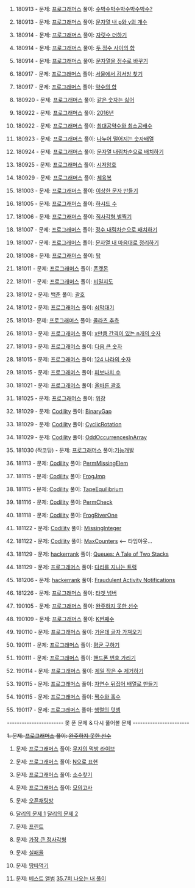 1. 180913 - 
문제: [프로그래머스](https://programmers.co.kr/learn/courses/30/lessons/12922)
풀이: [수박수박수박수박수박수?](https://gist.github.com/developersoom/940febbf354650982fe376374d6011e5)

2. 180913 - 
문제: [프로그래머스](https://programmers.co.kr/learn/courses/30/lessons/12916)
풀이: [문자열 내 p와 y의 개수](https://gist.github.com/developersoom/b5d3c5a9985427b07d16c7703ae167da)

3. 180914 - 
문제: [프로그래머스](https://programmers.co.kr/learn/courses/30/lessons/12931?language=javascript)
풀이: [자릿수 더하기](https://gist.github.com/developersoom/5b30161544d09a3d478efc8bc8e9ac2b)

4. 180914 - 
문제: [프로그래머스](https://programmers.co.kr/learn/courses/30/lessons/12912?language=javascript)
풀이: [두 정수 사이의 합](https://gist.github.com/developersoom/a84ba0d4192b404cfd2e454f728f01ba)

5. 180914 - 
문제: [프로그래머스](https://programmers.co.kr/learn/courses/30/lessons/12925)
풀이: [문자열을 정수로 바꾸기](https://gist.github.com/developersoom/de556d8ef577a5d98c247293d2ecdf80)

6. 180917 - 
문제: [프로그래머스](https://programmers.co.kr/learn/courses/30/lessons/12919)
풀이: [서울에서 김서방 찾기](https://gist.github.com/developersoom/f4e044ba32ca3dd35cb086441493e3a4)

7. 180917 - 
문제: [프로그래머스](https://programmers.co.kr/learn/courses/30/lessons/12928?language=javascript)
풀이: [약수의 합](https://gist.github.com/developersoom/f717ecd4e753e86ffc649b1db3a63ad1)

8. 180920 - 
문제: [프로그래머스](https://programmers.co.kr/learn/courses/30/lessons/12906)
풀이: [같은 숫자는 싫어](https://gist.github.com/developersoom/3944febcfeb8509aa906af5b308a3e6f)

9. 180922 - 
문제: [프로그래머스](https://programmers.co.kr/learn/courses/30/lessons/12901?language=javascript)
풀이: [2016년](https://gist.github.com/developersoom/b5fabbd75d15c56be943077747edbd3f)

10. 180922 -
문제: [프로그래머스](https://programmers.co.kr/learn/courses/30/lessons/12940?language=javascript)
풀이: [최대공약수와 최소공배수](https://gist.github.com/developersoom/40c8a776b029cafffadca035eaeacc25)

11. 180923 -
문제: [프로그래머스](https://programmers.co.kr/learn/courses/30/lessons/12910?language=javascript)
풀이: [나누어 떨어지는 숫자배열](https://gist.github.com/developersoom/c09d30e18754e72017d2e4da95d9985a)

12. 180924 - 
문제: [프로그래머스](https://programmers.co.kr/learn/courses/30/lessons/12917?language=javascript)
풀이: [문자열 내림차순으로 배치하기](https://gist.github.com/developersoom/4382cac949289543cf75ff7728805e78)

13. 180925 - 
문제: [프로그래머스](https://programmers.co.kr/learn/courses/30/lessons/12926?language=javascript)
풀이: [시저암호](https://gist.github.com/developersoom/70894f94a6e711a8ed11f9794a4dcf8b)

14. 180929 - 
문제: [프로그래머스](https://programmers.co.kr/learn/courses/30/lessons/42862?language=javascript)
풀이: [체육복](https://gist.github.com/developersoom/9f997bd64b5c0d1d1130d740c5db6aae)

15. 181003 - 
문제: [프로그래머스](https://programmers.co.kr/learn/courses/30/lessons/12930?language=javascript)
풀이: [이상한 문자 만들기](https://gist.github.com/developersoom/8ecd5609031388bdd1484e3658aa6387)

16. 181005 - 
문제: [프로그래머스](https://programmers.co.kr/learn/courses/30/lessons/12947)
풀이: [하샤드 수](https://gist.github.com/developersoom/15a9d03bd246a882ea4054f76cce4f7f)

17. 181006 - 
문제: [프로그래머스](https://programmers.co.kr/learn/courses/30/lessons/12969?language=javascript)
풀이: 
[직사각형 별찍기](https://gist.github.com/developersoom/5edb7002bed420f4b1ceb4503cd262cc)

18. 181007 -
문제: [프로그래머스](https://programmers.co.kr/learn/courses/30/lessons/12933?language=javascript)
풀이: [정수 내림차순으로 배치하기](https://gist.github.com/developersoom/70b104a567211191f9e43c47cd3b0925)

19. 181007 - 
문제: [프로그래머스](https://programmers.co.kr/learn/courses/30/lessons/12915?language=javascript)
풀이: [문자열 내 마음대로 정리하기](https://gist.github.com/developersoom/a8b545a2f2c1473d4ab346383fd9aaaf)

20. 181008 -
문제: [프로그래머스](https://programmers.co.kr/learn/courses/30/lessons/42588) 풀이: [탑](https://gist.github.com/developersoom/031ea7be9cdd54d48d605ec4c7e2a6e6) 

21. 181011 - 
문제: [프로그래머스](https://programmers.co.kr/learn/courses/30/lessons/1845) 풀이: [폰켓몬](https://gist.github.com/developersoom/ea5a64ec8e9549d1026f482898da71dc)

22. 181011 -
문제: [프로그래머스](https://programmers.co.kr/learn/courses/30/lessons/17681) 풀이: [비밀지도](https://gist.github.com/developersoom/68525875996913d8254f77f948358402)

23. 181012 - 
문제: [백준](https://www.acmicpc.net/problem/9012) 풀이: [괄호](https://gist.github.com/developersoom/2ad28be52505bb990609914b798c36fd)

24. 181012 -
문제: [프로그래머스](https://programmers.co.kr/learn/courses/30/lessons/42585?language=javascript) 풀이: [쇠막대기](https://gist.github.com/developersoom/6320503428e99e7cecc6db84b42ba337)

25. 181013- 
문제: [프로그래머스](https://programmers.co.kr/learn/courses/30/lessons/12943?language=javascript) 풀이: [콜라츠 추측](https://gist.github.com/developersoom/1a3083d657d63a7c6e96262542ccaac0)

26. 181013 - 
문제: [프로그래머스](https://programmers.co.kr/learn/courses/30/lessons/12954?language=javascript) 풀이: [x만큼 간격이 있는 n개의 숫자](https://gist.github.com/developersoom/318c50f5d9392a58ef078a890bbcf343)

27. 181013 - 
문제: [프로그래머스](https://programmers.co.kr/learn/courses/30/lessons/12911?language=javascript)
풀이: [다음 큰 숫자](https://gist.github.com/developersoom/b9aa162c2f4f26e2eb4f866198a662a0)

28. 181015 - 
문제: [프로그래머스](https://programmers.co.kr/learn/courses/30/lessons/12899?language=javascript) 풀이: [124 나라의 숫자](https://gist.github.com/developersoom/f1bff224d09bd51876e8ce44e92e30b2)

29. 181015 - 
문제: [프로그래머스](https://programmers.co.kr/learn/courses/30/lessons/12945?language=javascript) 풀이: [피보나치 수](https://gist.github.com/developersoom/c88b1343b68911522b9177142ea71fe1)

30. 181021 - 
문제: [프로그래머스](https://programmers.co.kr/learn/courses/30/lessons/12909?language=javascript) 풀이: [올바른 괄호](https://gist.github.com/developersoom/adab19f6603c567600f8a5aaf3e10794)

31. 181025 - 문제: [프로그래머스](https://programmers.co.kr/learn/courses/30/lessons/42578?language=javascript) 풀이: [위장](https://gist.github.com/developersoom/9eede54b1e0208eba52d66cc4901a9dc)

32. 181029 - 문제: [Codility](https://app.codility.com/programmers/lessons/1-iterations/binary_gap/) 풀이: [BinaryGap](https://gist.github.com/developersoom/0c0482849af6cb0a92559a282e4f71b1)

33. 181029 - 문제: [Codility](https://app.codility.com/programmers/lessons/2-arrays/cyclic_rotation/) 풀이: [CyclicRotation](https://gist.github.com/developersoom/9e6c60fd115b716f201c5a17d42eb11a)

34. 181029 - 문제: [Codility](https://app.codility.com/programmers/lessons/2-arrays/odd_occurrences_in_array/) 풀이: [OddOccurrencesInArray](https://gist.github.com/developersoom/7bc533a1fdbc72f4b0fb128203288b2e)

35. 181030 (짝코딩) - 문제: [프로그래머스](https://programmers.co.kr/learn/courses/30/lessons/42586?language=javascript) 풀이:[기능개발](https://gist.github.com/developersoom/acad3b5e323e7acee910e128ed72ac65)

36. 181113 - 문제: [Codility](https://app.codility.com/programmers/lessons/3-time_complexity/perm_missing_elem/) 풀이: [PermMissingElem](https://gist.github.com/developersoom/d053921d9b104119f46700dd3a5d1daf)

37. 181115 - 문제: [Codility](https://app.codility.com/programmers/lessons/3-time_complexity/frog_jmp/) 풀이: [FrogJmp](https://gist.github.com/developersoom/dd3b37516affe96d9e0078a2b37d25f6)

38. 181115 - 문제: [Codility](https://app.codility.com/programmers/lessons/3-time_complexity/tape_equilibrium/) 풀이: [TapeEquilibrium](https://gist.github.com/developersoom/89e244591013687e9a6d9671d2cae2d0)

39. 181116 - 문제: [Codility](https://app.codility.com/programmers/lessons/4-counting_elements/perm_check/) 풀이: [PermCheck](https://gist.github.com/developersoom/630705119de7f83d53e6d56793283dc7)

40. 181118 - 문제: [Codility](https://app.codility.com/programmers/lessons/4-counting_elements/frog_river_one/) 풀이: [FrogRiverOne](https://gist.github.com/developersoom/c2e8ef825e18090eea40389ad9a757f2)

41. 181122 - 문제: [Codility](https://app.codility.com/programmers/lessons/4-counting_elements/missing_integer/) 풀이: [MissingInteger](https://gist.github.com/developersoom/bada45b76962e95c8e61132c042ea750)

42. 181122 - 문제: [Codility](https://app.codility.com/programmers/lessons/4-counting_elements/max_counters/) 풀이: [MaxCounters](https://gist.github.com/developersoom/e9aabc2473544c9fdadfb08f863859bf) <-- 타임아웃... 

43. 181129 - 문제: [hackerrank](https://www.hackerrank.com/challenges/ctci-queue-using-two-stacks/problem?h_l=interview&playlist_slugs%5B%5D=interview-preparation-kit&playlist_slugs%5B%5D=stacks-queues) 풀이: [Queues: A Tale of Two Stacks](https://gist.github.com/developersoom/34154ee6f89e33d83a646a2127b4a867)

44. 181129 - 문제: [프로그래머스](https://programmers.co.kr/learn/courses/30/lessons/42583?language=javascript) 풀이: [다리를 지나는 트럭](https://gist.github.com/developersoom/c88506a137fcba4e967a8df8b3ccad55)

45. 181206 - 문제: [hackerrank](https://www.hackerrank.com/challenges/fraudulent-activity-notifications/problem?h_l=interview&playlist_slugs%5B%5D=interview-preparation-kit&playlist_slugs%5B%5D=sorting) 풀이: [Fraudulent Activity Notifications](https://gist.github.com/developersoom/bd74c6d64713135b9f3edbc8f65c5f44)

46. 181226 - 문제: [프로그래머스](https://programmers.co.kr/learn/courses/30/lessons/43165?language=javascript) 풀이: [타겟 넘버](https://gist.github.com/developersoom/c4724de20b80240c5d747d8e51b07964)

47. 190105 - 문제: [프로그래머스](https://programmers.co.kr/learn/courses/30/lessons/42576)
풀이: [완주하지 못한 선수](https://gist.github.com/developersoom/981929e040b38185f126a46289e67f72)

48. 190109 - 문제: [프로그래머스](https://programmers.co.kr/learn/courses/30/lessons/42748?language=javascript) 풀이: [K번째수](https://gist.github.com/developersoom/0b359f362a2514da29d02e51076fe531)

49. 190110 - 문제: [프로그래머스](https://programmers.co.kr/learn/courses/30/lessons/12903?language=javascript) 풀이: [가운데 글자 가져오기](https://gist.github.com/developersoom/43841a11b04e2093fd3bd3ee880ce7d1)

50. 190111 - 문제: [프로그래머스](https://programmers.co.kr/learn/courses/30/lessons/12944) 풀이: [평균 구하기](https://gist.github.com/developersoom/b9345b5be2f92daeb9a5eceee3fa7623)

51. 190111 - 문제: [프로그래머스](https://programmers.co.kr/learn/courses/30/lessons/12948?language=javascript) 풀이: [핸드폰 번호 가리기](https://gist.github.com/developersoom/73acbf9fe63222ea274f33ae15cb2214)

52. 190114 - 문제: [프로그래머스](https://programmers.co.kr/learn/courses/30/lessons/12935?language=javascript) 풀이: [제일 작은 수 제거하기](https://gist.github.com/developersoom/6f1870f6c672e0f77ad0a7356285ce38)

53. 190115 - 문제: [프로그래머스](https://programmers.co.kr/learn/courses/30/lessons/12932?language=javascript) 풀이: [자연수 뒤집어 배열로 만들기](https://gist.github.com/developersoom/814539412f6f116d3f07214ec485133d)

54. 190115 - 문제: [프로그래머스](https://programmers.co.kr/learn/courses/30/lessons/12937?language=javascript) 풀이: [짝수와 홀수](https://gist.github.com/developersoom/86cc66a07f256a11cc0b71608837c766)

55. 190117 - 문제: [프로그래머스](https://programmers.co.kr/learn/courses/30/lessons/12950?language=javascript) 풀이: [행렬의 덧셈](https://gist.github.com/developersoom/fce306653e1470df26036545128f1595)


----------------------- 못 푼 문제 & 다시 풀어볼 문제 -----------------------
<br>

~~1. 문제: [프로그래머스](https://programmers.co.kr/learn/courses/30/lessons/42576)
풀이: [완주하지 못한 선수](https://gist.github.com/developersoom/981929e040b38185f126a46289e67f72)~~

1. 문제: [프로그래머스](https://programmers.co.kr/learn/courses/30/lessons/42891?language=javascript)
풀이: [무지의 먹방 라이브]()

3. 문제: [프로그래머스](https://programmers.co.kr/learn/courses/30/lessons/42895?language=javascript)
풀이: [N으로 표현]()

4. 문제: [프로그래머스](https://programmers.co.kr/learn/courses/30/lessons/12921?language=javascript)
풀이: [소수찾기]()

5. 문제: [프로그래머스](https://programmers.co.kr/learn/courses/30/lessons/42840?language=javascript)
풀이: [모의고사]()

6. 문제: [오픈채팅방](https://programmers.co.kr/learn/courses/30/lessons/42888?language=javascript)

7. [달리의 문제 1](https://repl.it/@bgando/stack-prompt)
[달리의 문제 2](https://repl.it/@bgando/queue-prompt)

8. 문제: [프린트](https://programmers.co.kr/learn/courses/30/lessons/42587?language=javascript)

9. 문제: [가장 큰 정사각형](https://programmers.co.kr/learn/courses/30/lessons/12905?language=javascript)

10. 문제: [실패율](https://programmers.co.kr/learn/courses/30/lessons/42889?language=javascript)

11. 문제: [땅따먹기](https://programmers.co.kr/learn/courses/30/lessons/12913)

12. 문제: [베스트 앨범](https://programmers.co.kr/learn/courses/30/lessons/42579?language=javascript) [35.7퍼 나오는 내 풀이](https://gist.github.com/developersoom/6e4734bdb8aa826455feafbf861a532b)
